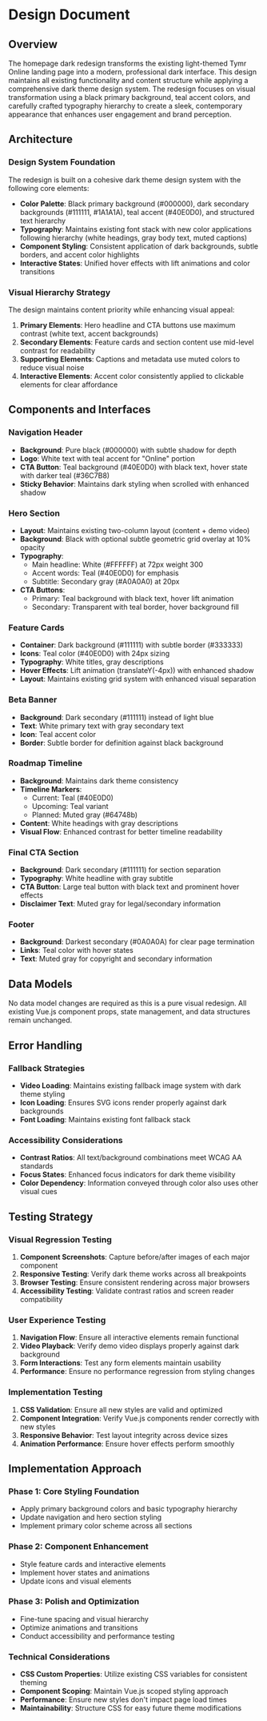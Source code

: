 # Design Document

## Overview

The homepage dark redesign transforms the existing light-themed Tymr Online landing page into a modern, professional dark interface. This design maintains all existing functionality and content structure while applying a comprehensive dark theme design system. The redesign focuses on visual transformation using a black primary background, teal accent colors, and carefully crafted typography hierarchy to create a sleek, contemporary appearance that enhances user engagement and brand perception.

## Architecture

### Design System Foundation
The redesign is built on a cohesive dark theme design system with the following core elements:

- **Color Palette**: Black primary background (#000000), dark secondary backgrounds (#111111, #1A1A1A), teal accent (#40E0D0), and structured text hierarchy
- **Typography**: Maintains existing font stack with new color applications following hierarchy (white headings, gray body text, muted captions)
- **Component Styling**: Consistent application of dark backgrounds, subtle borders, and accent color highlights
- **Interactive States**: Unified hover effects with lift animations and color transitions

### Visual Hierarchy Strategy
The design maintains content priority while enhancing visual appeal:

1. **Primary Elements**: Hero headline and CTA buttons use maximum contrast (white text, accent backgrounds)
2. **Secondary Elements**: Feature cards and section content use mid-level contrast for readability
3. **Supporting Elements**: Captions and metadata use muted colors to reduce visual noise
4. **Interactive Elements**: Accent color consistently applied to clickable elements for clear affordance

## Components and Interfaces

### Navigation Header
- **Background**: Pure black (#000000) with subtle shadow for depth
- **Logo**: White text with teal accent for "Online" portion
- **CTA Button**: Teal background (#40E0D0) with black text, hover state with darker teal (#36C7B8)
- **Sticky Behavior**: Maintains dark styling when scrolled with enhanced shadow

### Hero Section
- **Layout**: Maintains existing two-column layout (content + demo video)
- **Background**: Black with optional subtle geometric grid overlay at 10% opacity
- **Typography**:
  - Main headline: White (#FFFFFF) at 72px weight 300
  - Accent words: Teal (#40E0D0) for emphasis
  - Subtitle: Secondary gray (#A0A0A0) at 20px
- **CTA Buttons**:
  - Primary: Teal background with black text, hover lift animation
  - Secondary: Transparent with teal border, hover background fill

### Feature Cards
- **Container**: Dark background (#111111) with subtle border (#333333)
- **Icons**: Teal color (#40E0D0) with 24px sizing
- **Typography**: White titles, gray descriptions
- **Hover Effects**: Lift animation (translateY(-4px)) with enhanced shadow
- **Layout**: Maintains existing grid system with enhanced visual separation

### Beta Banner
- **Background**: Dark secondary (#111111) instead of light blue
- **Text**: White primary text with gray secondary text
- **Icon**: Teal accent color
- **Border**: Subtle border for definition against black background

### Roadmap Timeline
- **Background**: Maintains dark theme consistency
- **Timeline Markers**:
  - Current: Teal (#40E0D0)
  - Upcoming: Teal variant
  - Planned: Muted gray (#64748b)
- **Content**: White headings with gray descriptions
- **Visual Flow**: Enhanced contrast for better timeline readability

### Final CTA Section
- **Background**: Dark secondary (#111111) for section separation
- **Typography**: White headline with gray subtitle
- **CTA Button**: Large teal button with black text and prominent hover effects
- **Disclaimer Text**: Muted gray for legal/secondary information

### Footer
- **Background**: Darkest secondary (#0A0A0A) for clear page termination
- **Links**: Teal color with hover states
- **Text**: Muted gray for copyright and secondary information

## Data Models

No data model changes are required as this is a pure visual redesign. All existing Vue.js component props, state management, and data structures remain unchanged.

## Error Handling

### Fallback Strategies
- **Video Loading**: Maintains existing fallback image system with dark theme styling
- **Icon Loading**: Ensures SVG icons render properly against dark backgrounds
- **Font Loading**: Maintains existing font fallback stack

### Accessibility Considerations
- **Contrast Ratios**: All text/background combinations meet WCAG AA standards
- **Focus States**: Enhanced focus indicators for dark theme visibility
- **Color Dependency**: Information conveyed through color also uses other visual cues

## Testing Strategy

### Visual Regression Testing
1. **Component Screenshots**: Capture before/after images of each major component
2. **Responsive Testing**: Verify dark theme works across all breakpoints
3. **Browser Testing**: Ensure consistent rendering across major browsers
4. **Accessibility Testing**: Validate contrast ratios and screen reader compatibility

### User Experience Testing
1. **Navigation Flow**: Ensure all interactive elements remain functional
2. **Video Playback**: Verify demo video displays properly against dark background
3. **Form Interactions**: Test any form elements maintain usability
4. **Performance**: Ensure no performance regression from styling changes

### Implementation Testing
1. **CSS Validation**: Ensure all new styles are valid and optimized
2. **Component Integration**: Verify Vue.js components render correctly with new styles
3. **Responsive Behavior**: Test layout integrity across device sizes
4. **Animation Performance**: Ensure hover effects perform smoothly

## Implementation Approach

### Phase 1: Core Styling Foundation
- Apply primary background colors and basic typography hierarchy
- Update navigation and hero section styling
- Implement primary color scheme across all sections

### Phase 2: Component Enhancement
- Style feature cards and interactive elements
- Implement hover states and animations
- Update icons and visual elements

### Phase 3: Polish and Optimization
- Fine-tune spacing and visual hierarchy
- Optimize animations and transitions
- Conduct accessibility and performance testing

### Technical Considerations
- **CSS Custom Properties**: Utilize existing CSS variables for consistent theming
- **Component Scoping**: Maintain Vue.js scoped styling approach
- **Performance**: Ensure new styles don't impact page load times
- **Maintainability**: Structure CSS for easy future theme modifications
